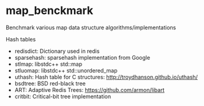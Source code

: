 map_benckmark
=============

Benchmark various map data structure algorithms/implementations

Hash tables
 - redisdict: Dictionary used in redis
 - sparsehash: sparsehash implementation from Google
 - stlmap: libstdc++ std::map
 - stluomap: libstdc++ std::unordered_map
 - uthash: Hash table for C structures: http://troydhanson.github.io/uthash/
 - bsdtree: BSD red-black tree
 - ART: Adaptive Redis Trees: https://github.com/armon/libart
 - critbit: Critical-bit tree implementation
